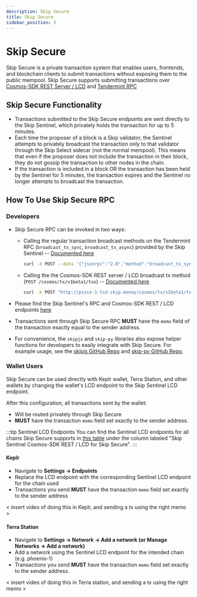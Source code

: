 ```yaml
---
description: Skip Secure
title: Skip Secure
sidebar_position: 5
---
```


# Skip Secure

Skip Secure is a private transaction system that enables users, frontends, and blockchain clients to submit transactions without exposing them to the public mempool. Skip Secure supports submitting transactions over [Cosmos-SDK REST Server / LCD](https://docs.cosmos.network/main/core/grpc_rest#rest-server) and [Tendermint RPC](https://docs.cosmos.network/main/core/grpc_rest#tendermint-rpc)

## Skip Secure Functionality

- Transactions submitted to the Skip Secure endpoints are sent directly to the Skip Sentinel, which privately holds the transaction for up to 5 minutes.
- Each time the proposer of a block is a Skip validator, the Sentinel attempts to privately broadcast the transaction only to that validator through the Skip Select sidecar (not the normal mempool).
  This means that even if the proposer does not include the transaction in their block, they do not gossip the transaction to other nodes in the chain.
- If the transaction is included in a block OR the transaction has been held by the Sentinel for 5 minutes, the transaction expires and the Sentinel no longer attempts to broadcast the transaction.

<insert video>

## How To Use Skip Secure RPC

### Developers

- Skip Secure RPC can be invoked in two ways:

  - Calling the regular transaction broadcast methods on the Tendermint RPC (`broadcast_tx_sync`, `broadcast_tx_async`) provided by the Skip Sentinel -- [Documented here](https://docs.tendermint.com/v0.34/rpc/)
    ```bash
    curl -X POST --data '{"jsonrpc":"2.0","method":"broadcast_tx_sync","params":["<base64_encoded_tx_hash>"],"id":1}' -H "Content-Type: application/json" http://pisco-1-api.skip.money/
    ```
  - Calling the the Cosmos-SDK REST server / LCD broadcast tx method (`POST /cosmos/tx/v1beta1/txs`) -- [Documented here](https://docs.figment.io/api-reference/node-api/cosmos-lcd/#/txs)
    ```bash
    curl -X POST "http://pisco-1-lcd.skip.money/cosmos/tx/v1beta1/txs" -H "accept: application/json" -H "Content-Type: application/json" -d '{ "tx": { "msg": [ "string" ], "fee": { "gas": "5000", "amount": [ { "denom\": "uluna", "amount": "50" } ] }, "memo": "memo_here", "signature": { "signature": "MEUCIQD02fsDPra8MtbRsyB1w7bqTM55Wu138zQbFcWx4+CFyAIge5WNPfKIuvzBZ69MyqHsqD8S1IwiEp+iUb6VSdtlpgY=", "pub_key": { "type": "tendermint/PubKeySecp256k1", "value": "Avz04VhtKJh8ACCVzlI8aTosGy0ikFXKIVHQ3jKMrosH" }, "account_number": "0", "sequence": "0" } }, "mode": "sync", "sequences": [ "1" ], "fee_granter": "terra1wg2mlrxdmnnkkykgqg4znky86nyrtc45q336yv"}'
    ```

- Please find the Skip Sentinel's RPC and Cosmos-SDK REST / LCD endpoints [here](3-chain-configuration.md)
- Transactions sent through Skip Secure RPC **MUST** have the `memo` field of the transaction exactly equal to the sender address.
- For convenience, the `skipjs` and `skip-py` libraries also expose helper functions for developers to easily integrate with Skip Secure.
  For example usage, see the [skipjs GitHub Repo](https://github.com/skip-mev/skipjs) and [skip-py GitHub Repo](https://github.com/skip-mev/skip-py).

### Wallet Users

Skip Secure can be used directly with Keplr wallet, Terra Station, and other wallets by changing the wallet's LCD endpoint to the Skip Sentinel LCD endpoint.

After this configuration, all transactions sent by the wallet:

- Will be routed privately through Skip Secure 
- **MUST** have the transaction `memo` field set exactly to the sender address.


:::tip Sentinel LCD Endpoints
You can find the Sentinel LCD endpoints for all chains Skip Secure supports in [this table](./3-chain-configuration.md#mainnets) under the column labeled "Skip Sentinel Cosmos-SDK REST / LCD for Skip Secure".
:::
#### Keplr

* Navigate to **Settings -> Endpoints**
* Replace the LCD endpoint with the corresponding Sentinel LCD endpoint for the chain used
* Transactions you send **MUST** have the transaction `memo` field set exactly to the sender address



< insert video of doing this in Keplr, and sending a tx using the right memo >

#### Terra Station
* Navigate to **Settings -> Network -> Add a network (or Manage Networks -> Add a network)** 
* Add a network using the Sentinel LCD endpoint for the intended chain (e.g. phoenix-1)
* Transactions you send **MUST** have the transaction `memo` field set exactly to the sender address.
 
< insert video of doing this in Terra station, and sending a tx using the right memo >

